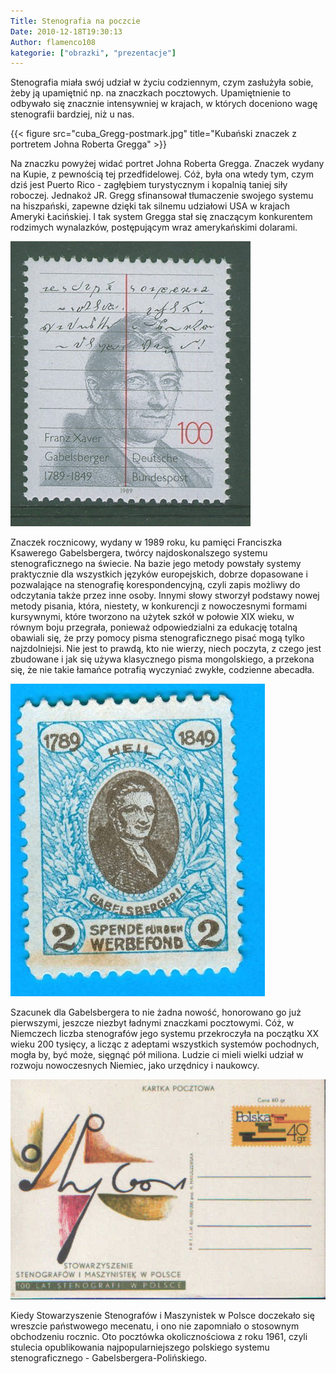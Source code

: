 ```yaml
---
Title: Stenografia na poczcie
Date: 2010-12-18T19:30:13
Author: flamenco108
kategorie: ["obrazki", "prezentacje"]
---
```


Stenografia miała swój udział w życiu codziennym, czym zasłużyła sobie,
żeby ją upamiętnić np. na znaczkach pocztowych. Upamiętnienie to
odbywało się znacznie intensywniej w krajach, w których doceniono wagę
stenografii bardziej, niż u nas.



  <!-- [![]({cuba_Gregg-postmark.jpg){width="254" height="320"}]({cuba_Gregg-postmark.jpg)
  Kubański znaczek z portretem Johna Roberta Gregga -->

{{< figure src="cuba_Gregg-postmark.jpg" title="Kubański znaczek z portretem Johna Roberta Gregga" >}}


Na znaczku powyżej widać portret Johna Roberta Gregga. Znaczek wydany na
Kupie, z pewnością tej przedfidelowej. Cóż, była ona wtedy tym, czym
dziś jest Puerto Rico - zagłębiem turystycznym i kopalnią taniej siły
roboczej. Jednakoż JR. Gregg sfinansował tłumaczenie swojego systemu na
hiszpański, zapewne dzięki tak silnemu udziałowi USA w krajach Ameryki
Łacińskiej. I tak system Gregga stał się znaczącym konkurentem rodzimych
wynalazków, postępującym wraz amerykańskimi dolarami.


![](gabel_postmark.jpg)




Znaczek rocznicowy, wydany w 1989 roku, ku pamięci Franciszka Ksawerego
Gabelsbergera, twórcy najdoskonalszego systemu stenograficznego na
świecie. Na bazie jego metody powstały systemy praktycznie dla
wszystkich języków europejskich, dobrze dopasowane i pozwalające na
stenografię korespondencyjną, czyli zapis możliwy do odczytania także
przez inne osoby. Innymi słowy stworzył podstawy nowej metody pisania,
która, niestety, w konkurencji z nowoczesnymi formami kursywnymi, które
tworzono na użytek szkół w połowie XIX wieku, w równym boju przegrała,
ponieważ odpowiedzialni za edukację totalną obawiali się, że przy pomocy
pisma stenograficznego pisać mogą tylko najzdolniejsi. Nie jest to
prawdą, kto nie wierzy, niech poczyta, z czego jest zbudowane i jak się
używa klasycznego pisma mongolskiego, a przekona się, że nie takie
łamańce potrafią wyczyniać zwykłe, codzienne abecadła.


![](gabel_znaczek-1849.jpg)



Szacunek dla Gabelsbergera to nie żadna nowość, honorowano go już
pierwszymi, jeszcze niezbyt ładnymi znaczkami pocztowymi. Cóż, w
Niemczech liczba stenografów jego systemu przekroczyła na początku XX
wieku 200 tysięcy, a licząc z adeptami wszystkich systemów pochodnych,
mogła by, być może, sięgnąć pół miliona. Ludzie ci mieli wielki udział w
rozwoju nowoczesnych Niemiec, jako urzędnicy i naukowcy.


![](polska_pocztowka-100lecie.jpg)



Kiedy Stowarzyszenie Stenografów i Maszynistek w Polsce doczekało się
wreszcie państwowego mecenatu, i ono nie zapomniało o stosownym
obchodzeniu rocznic. Oto pocztówka okolicznościowa z roku 1961, czyli
stulecia opublikowania najpopularniejszego polskiego systemu
stenograficznego - Gabelsbergera-Polińskiego.
